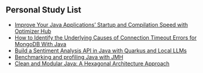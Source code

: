 ## Personal Study List
<!-- BLOG-POST-LIST:START -->
- [Improve Your Java Applications’ Startup and Compilation Speed with Optimizer Hub](https://foojay.io/today/improve-your-java-applications-startup-and-compilation-speed-with-optimizer-hub/)
- [How to Identify the Underlying Causes of Connection Timeout Errors for MongoDB With Java](https://foojay.io/today/how-to-identify-the-underlying-causes-of-connection-timeout-errors-for-mongodb-with-java/)
- [Build a Sentiment Analysis API in Java with Quarkus and Local LLMs](https://foojay.io/today/build-a-sentiment-analysis-api-in-java-with-quarkus-and-local-llms/)
- [Benchmarking and profiling Java with JMH](https://foojay.io/today/benchmarking-and-profiling-java-with-jmh/)
- [Clean and Modular Java: A Hexagonal Architecture Approach](https://foojay.io/today/clean-and-modular-java-a-hexagonal-architecture-approach/)
<!-- BLOG-POST-LIST:END -->  
